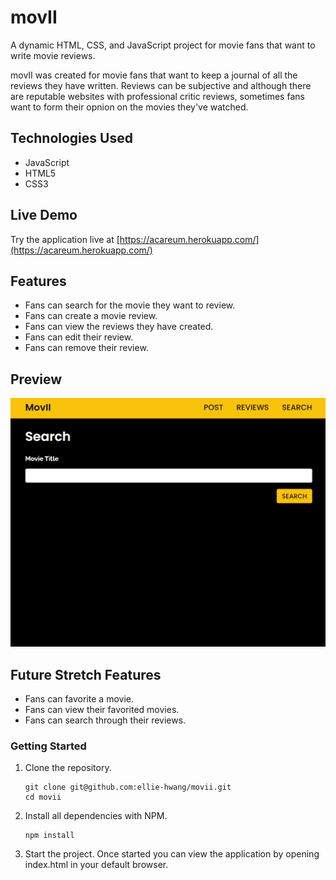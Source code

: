 # movII

A dynamic HTML, CSS, and JavaScript project for movie fans that want to write movie reviews.

movII was created for movie fans that want to keep a journal of all the reviews they have written. Reviews can be subjective and although there are reputable websites with professional critic reviews, sometimes fans want to form their opnion on the movies they've watched.

## Technologies Used

- JavaScript
- HTML5
- CSS3

## Live Demo

Try the application live at [https://acareum.herokuapp.com/](https://acareum.herokuapp.com/)

## Features

- Fans can search for the movie they want to review.
- Fans can create a movie review.
- Fans can view the reviews they have created.
- Fans can edit their review.
- Fans can remove their review.

## Preview

![movII](assets/movII.gif)

## Future Stretch Features

- Fans can favorite a movie.
- Fans can view their favorited movies.
- Fans can search through their reviews.

### Getting Started

1. Clone the repository.

    ```shell
    git clone git@github.com:ellie-hwang/movii.git
    cd movii
    ```

1. Install all dependencies with NPM.

    ```shell
    npm install
    ```

1. Start the project. Once started you can view the application by opening index.html in your default browser.
